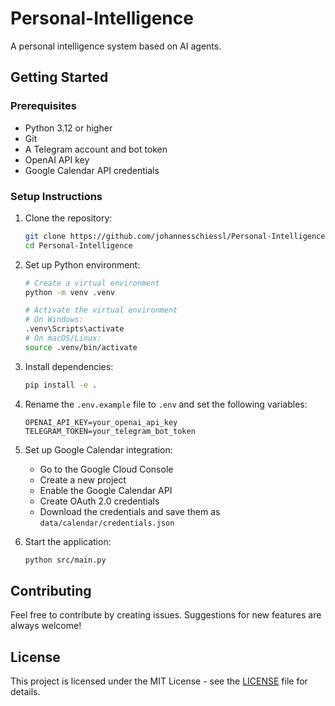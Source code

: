 # Personal-Intelligence
A personal intelligence system based on AI agents.

## Getting Started

### Prerequisites
- Python 3.12 or higher
- Git
- A Telegram account and bot token
- OpenAI API key
- Google Calendar API credentials

### Setup Instructions

1. Clone the repository:
   ```bash
   git clone https://github.com/johannesschiessl/Personal-Intelligence.git
   cd Personal-Intelligence
   ```

2. Set up Python environment:
   ```bash
   # Create a virtual environment
   python -m venv .venv
   
   # Activate the virtual environment
   # On Windows:
   .venv\Scripts\activate
   # On macOS/Linux:
   source .venv/bin/activate
   ```

3. Install dependencies:
   ```bash
   pip install -e .
   ```

4. Rename the `.env.example` file to `.env` and set the following variables:
   ```
   OPENAI_API_KEY=your_openai_api_key
   TELEGRAM_TOKEN=your_telegram_bot_token
   ```

5. Set up Google Calendar integration:
   - Go to the Google Cloud Console
   - Create a new project
   - Enable the Google Calendar API
   - Create OAuth 2.0 credentials
   - Download the credentials and save them as `data/calendar/credentials.json`

6. Start the application:
   ```bash
   python src/main.py
   ```

## Contributing

Feel free to contribute by creating issues. Suggestions for new features are always welcome!

## License

This project is licensed under the MIT License - see the [LICENSE](LICENSE) file for details.
